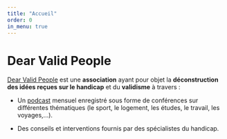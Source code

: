 ```yaml
---
title: "Accueil"
order: 0
in_menu: true
---
```

# Dear Valid People

[Dear Valid People](https://www.helloasso.com/associations/dear-valid-people) est une **association** ayant pour objet la **déconstruction des idées reçues sur le handicap** et du **validisme** à travers :

- Un [podcast](https://linktr.ee/dearvalidpeople?utm_source=linktree_profile_share&ltsid=4c81f79d-d832-46ea-88d9-20712db35b84) mensuel enregistré sous forme de conférences sur différentes thématiques (le sport, le logement, les études, le travail, les voyages,...).

- Des conseils et interventions fournis par des spécialistes du handicap. 